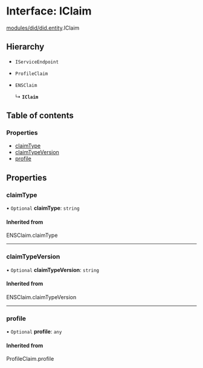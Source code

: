 # Interface: IClaim

[modules/did/did.entity](../modules/modules_did_did_entity.md).IClaim

## Hierarchy

- `IServiceEndpoint`

- `ProfileClaim`

- `ENSClaim`

  ↳ **`IClaim`**

## Table of contents

### Properties

- [claimType](modules_did_did_entity.IClaim.md#claimtype)
- [claimTypeVersion](modules_did_did_entity.IClaim.md#claimtypeversion)
- [profile](modules_did_did_entity.IClaim.md#profile)

## Properties

### claimType

• `Optional` **claimType**: `string`

#### Inherited from

ENSClaim.claimType

___

### claimTypeVersion

• `Optional` **claimTypeVersion**: `string`

#### Inherited from

ENSClaim.claimTypeVersion

___

### profile

• `Optional` **profile**: `any`

#### Inherited from

ProfileClaim.profile

